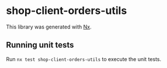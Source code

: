 # shop-client-orders-utils

This library was generated with [Nx](https://nx.dev).

## Running unit tests

Run `nx test shop-client-orders-utils` to execute the unit tests.
